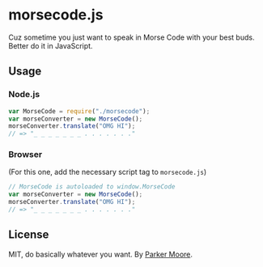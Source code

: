 # morsecode.js

Cuz sometime you just want to speak in Morse Code with your best buds. Better do it in
JavaScript.

## Usage

### Node.js

```js
var MorseCode = require("./morsecode");
var morseConverter = new MorseCode();
morseConverter.translate("OMG HI");
// => "_ _ _ _ _ _ _ . . . . . . ."
```

### Browser

(For this one, add the necessary script tag to `morsecode.js`)

```js
// MorseCode is autoloaded to window.MorseCode
var morseConverter = new MorseCode();
morseConverter.translate("OMG HI");
// => "_ _ _ _ _ _ _ . . . . . . ."
```

## License

MIT, do basically whatever you want. By [Parker Moore](http://parkermoore.de).
